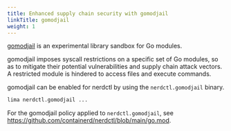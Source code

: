 ```yaml
---
title: Enhanced supply chain security with gomodjail
linkTitle: gomodjail
weight: 1
---
```


[gomodjail](https://github.com/AkihiroSuda/gomodjail) is an experimental library sandbox for Go modules.

gomodjail imposes syscall restrictions on a specific set of Go modules, so as to mitigate their potential vulnerabilities and supply chain attack vectors.
A restricted module is hindered to access files and execute commands.

gomodjail can be enabled for nerdctl by using the `nerdctl.gomodjail` binary.

```bash
lima nerdctl.gomodjail ...
```

For the gomodjail policy applied to `nerdctl.gomodjail`, see <https://github.com/containerd/nerdctl/blob/main/go.mod>.

